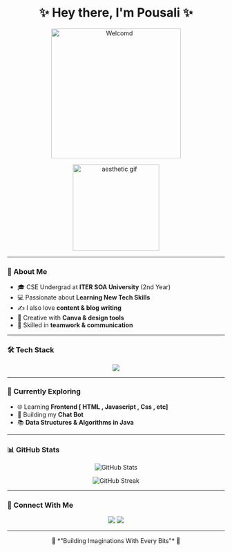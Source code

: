 <h1 align="center">✨ Hey there, I'm Pousali ✨</h1>
<p align="center">
  <img src="https://media.giphy.com/media/paTz7UZbPfTZFRYnnB/giphy.gif" alt="Welcomd" width="300"/>
</p>
<p align="center">
  <img src="https://i.pinimg.com/originals/6f/ed/3e/6fed3efb2f36e8e1c3c2a4f8c046ebd0.gif" width="200px" alt="aesthetic gif">
</p>

---

### 🌸 About Me
- 🎓 CSE Undergrad at **ITER SOA University** (2nd Year)  
- 💻 Passionate about **Learning New Tech Skills**  
- ✍️ I also love **content & blog writing**  
- 🎨 Creative with **Canva & design tools**  
- 🤝 Skilled in **teamwork & communication**  

---

### 🛠️ Tech Stack
<p align="center">
  <img src="https://skillicons.dev/icons?i=html,css,js,python,java,tailwind,github,vscode,eclipse" />
</p>

---

### 🌿 Currently Exploring
- 🌐 Learning **Frontend [ HTML , Javascript , Css , etc]** 
- 🎨 Building my **Chat Bot**  
- 📚 **Data Structures & Algorithms in Java**  

---


### 📊 GitHub Stats
<p align="center">
  <img src="https://github-readme-stats.vercel.app/api?username=PousaliDolai&show_icons=true&theme=rose_pine" alt="GitHub Stats" />
</p>

<p align="center">
  <img src="https://github-readme-streak-stats.herokuapp.com/?user=PousaliDolai&theme=rose_pine" alt="GitHub Streak" />
</p>

---


### 🌸 Connect With Me
<p align="center">
  <a href="[https://www.linkedin.com/in/pousali-dolai-b8971a344/]"><img src="https://img.shields.io/badge/LinkedIn-%23f5f5f5.svg?&style=for-the-badge&logo=linkedin&logoColor=0A66C2" /></a>
  <a href="https://twitter.com/your-twitter"><img 
  <a href="mailto:pousalidolai59@gmail.com"><img src="https://img.shields.io/badge/Gmail-%23f5f5f5.svg?&style=for-the-badge&logo=gmail&logoColor=D14836" /></a>
</p>

---

<p align="center">🌷 *"Building Imaginations With Every Bits"* 🌷</p>
